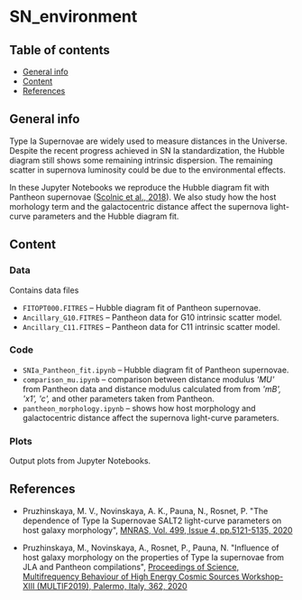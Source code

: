# SN_environment

## Table of contents
* [General info](#general-info)
* [Content](#content)
* [References](#references)

## General info

Type Ia Supernovae are widely used to measure distances in the Universe. Despite the recent progress achieved in SN Ia standardization, the Hubble diagram still shows some remaining intrinsic dispersion. The remaining scatter in supernova luminosity could be due to the environmental effects.

In these Jupyter Notebooks we reproduce the Hubble diagram fit with Pantheon supernovae ([Scolnic et al., 2018](https://ui.adsabs.harvard.edu/abs/2018ApJ...859..101S/abstract)). We also study how the host morhology term and the galactocentric distance affect the supernova light-curve parameters and the Hubble diagram fit.


## Content

### Data

Contains data files
* `FITOPT000.FITRES` – Hubble diagram fit of Pantheon supernovae.
* `Ancillary_G10.FITRES` – Pantheon data for G10 intrinsic scatter model.
* `Ancillary_C11.FITRES` – Pantheon data for C11 intrinsic scatter model.


### Code

* `SNIa_Pantheon_fit.ipynb` – Hubble diagram fit of Pantheon supernovae.
* `comparison_mu.ipynb` – comparison between distance modulus *'MU'* from Pantheon data and distance modulus calculated from from *'mB', 'x1', 'c',* and other parameters taken from Pantheon.
* `pantheon_morphology.ipynb` – shows how host morphology and galactocentric distance affect the supernova light-curve parameters.

### Plots
Output plots from Jupyter Notebooks.

## References
* Pruzhinskaya, M. V., Novinskaya, A. K., Pauna, N., Rosnet, P. "The dependence of Type Ia Supernovae SALT2 light-curve parameters on host galaxy morphology", [MNRAS, Vol. 499, Issue 4, pp.5121-5135, 2020](https://ui.adsabs.harvard.edu/abs/2020MNRAS.499.5121P/abstract)

* Pruzhinskaya, M., Novinskaya, A., Rosnet, P., Pauna, N. "Influence of host galaxy morphology on the properties of Type Ia supernovae from JLA and Pantheon compilations", [Proceedings of Science, Multifrequency Behaviour of High Energy Cosmic Sources Workshop- XIII (MULTIF2019), Palermo, Italy, 362, 2020](https://ui.adsabs.harvard.edu/abs/2020mbhe.confE..15P/abstract)
